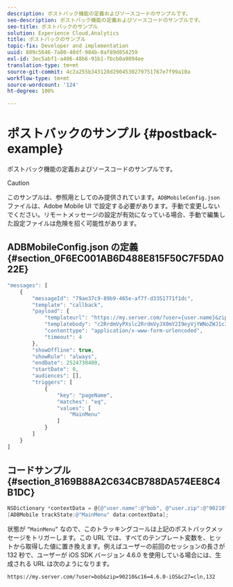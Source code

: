 ```yaml
---
description: ポストバック機能の定義およびソースコードのサンプルです。
seo-description: ポストバック機能の定義およびソースコードのサンプルです。
seo-title: ポストバックのサンプル
solution: Experience Cloud,Analytics
title: ポストバックのサンプル
topic-fix: Developer and implementation
uuid: 809c5646-7a80-40df-984b-0af89d854259
exl-id: 3ec5abf1-a406-48b6-91b1-fbcb0a9094ee
translation-type: tm+mt
source-git-commit: 4c2a255b343128d2904530279751767e7f99a10a
workflow-type: tm+mt
source-wordcount: '124'
ht-degree: 100%

---
```


# ポストバックのサンプル {#postback-example}

ポストバック機能の定義およびソースコードのサンプルです。

>[!CAUTION]
>
>このサンプルは、参照用としてのみ提供されています。`ADBMobileConfig.json` ファイルは、Adobe Mobile UI で設定する必要があります。手動で変更しないでください。リモートメッセージの設定が有効になっている場合、手動で編集した設定ファイルは危険を招く可能性があります。

## ADBMobileConfig.json の定義 {#section_0F6EC001AB6D488E815F50C7F5DA022E}

```js
"messages": [ 
    { 
        "messageId": "79ae37c9-89b9-465e-af7f-d3351771f1dc", 
        "template": "callback", 
        "payload": {  
            "templateurl": "https://my.server.com/?user={user.name}&zip={user.zip}&c16={%sdkver%}&c27=cln,{a.PrevSessionLength}", 
            "templatebody": "c2RrdmVyPXslc2RrdmVyJX0mY2I9eyVjYWNoZWJ1c3QlfSZjbGllbnRJZD17bi5jbGllbnQuaWR9JnRzPXsldGltZXN0YW1wVSV9JnRzej17JXRpbWVzdGFtcFolfQ==", 
            "contenttype": "application/x-www-form-urlencoded",  
            "timeout": 4 
        }, 
        "showOffline": true, 
        "showRule": "always", 
        "endDate": 2524730400, 
        "startDate": 0, 
        "audiences": [], 
        "triggers": [ 
            { 
                "key": "pageName", 
                "matches": "eq", 
                "values": [ 
                    "MainMenu" 
                ] 
            } 
        ] 
    } 
] 
```

## コードサンプル {#section_8169B88A2C634CB788DA574EE8C4B1DC}

```objective-c
NSDictionary *contextData = @{@"user.name":@"bob", @"user.zip":@"90210"}; 
[ADBMobile trackState:@"MainMenu" data:contextData];
```

状態が `“MainMenu”` なので、このトラッキングコールは上記のポストバックメッセージをトリガーします。この URL では、すべてのテンプレート変数を、ヒットから取得した値に置き換えます。例えばユーザーの前回のセッションの長さが 132 秒で、ユーザーが iOS SDK バージョン 4.6.0 を使用している場合には、生成される URL は次のようになります。

`https://my.server.com/?user=bob&zip=90210&c16=4.6.0-iOS&c27=cln,132`
